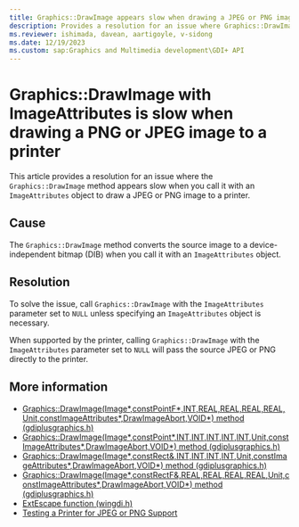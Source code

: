 ```yaml
---
title: Graphics::DrawImage appears slow when drawing a JPEG or PNG image to a printer
description: Provides a resolution for an issue where Graphics::DrawImage appears slow when you call it to draw a JPEG or PNG image to a printer. 
ms.reviewer: ishimada, davean, aartigoyle, v-sidong
ms.date: 12/19/2023
ms.custom: sap:Graphics and Multimedia development\GDI+ API
---
```


# Graphics::DrawImage with ImageAttributes is slow when drawing a PNG or JPEG image to a printer

This article provides a resolution for an issue where the `Graphics::DrawImage` method appears slow when you call it with an `ImageAttributes` object to draw a JPEG or PNG image to a printer.

## Cause

The `Graphics::DrawImage` method converts the source image to a device-independent bitmap (DIB) when you call it with an `ImageAttributes` object.

## Resolution

To solve the issue, call `Graphics::DrawImage` with the `ImageAttributes` parameter set to `NULL` unless specifying an `ImageAttributes` object is necessary.

When supported by the printer, calling `Graphics::DrawImage` with the `ImageAttributes` parameter set to `NULL` will pass the source JPEG or PNG directly to the printer.

## More information

- [Graphics::DrawImage(Image*,constPointF*,INT,REAL,REAL,REAL,REAL,Unit,constImageAttributes*,DrawImageAbort,VOID*) method (gdiplusgraphics.h)](/windows/win32/api/gdiplusgraphics/nf-gdiplusgraphics-graphics-drawimage(image_constpointf_int_real_real_real_real_unit_constimageattributes_drawimageabort_void))
- [Graphics::DrawImage(Image*,constPoint*,INT,INT,INT,INT,INT,Unit,constImageAttributes*,DrawImageAbort,VOID*) method (gdiplusgraphics.h)](/windows/win32/api/gdiplusgraphics/nf-gdiplusgraphics-graphics-drawimage(image_constpoint_int_int_int_int_int_unit_constimageattributes_drawimageabort_void))
- [Graphics::DrawImage(Image*,constRect&,INT,INT,INT,INT,Unit,constImageAttributes*,DrawImageAbort,VOID*) method (gdiplusgraphics.h)](/windows/win32/api/gdiplusgraphics/nf-gdiplusgraphics-graphics-drawimage(image_constrect__int_int_int_int_unit_constimageattributes_drawimageabort_void))
- [Graphics::DrawImage(Image*,constRectF&,REAL,REAL,REAL,REAL,Unit,constImageAttributes*,DrawImageAbort,VOID*) method (gdiplusgraphics.h)](/windows/win32/api/gdiplusgraphics/nf-gdiplusgraphics-graphics-drawimage(image_constrectf__real_real_real_real_unit_constimageattributes_drawimageabort_void))
- [ExtEscape function (wingdi.h)](/windows/win32/api/wingdi/nf-wingdi-extescape)
- [Testing a Printer for JPEG or PNG Support](/windows/win32/gdi/testing-a-printer-for-jpeg-or-png-support)
